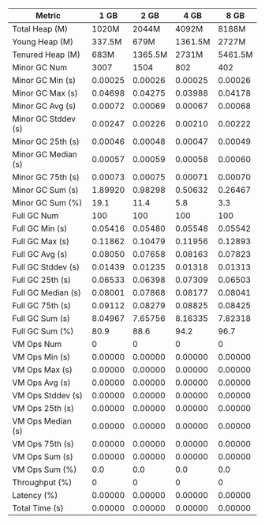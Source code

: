 | Metric | 1 GB | 2 GB | 4 GB | 8 GB |
|------|----|----|----|----|
| Total Heap (M) | 1020M | 2044M | 4092M | 8188M |
| Young Heap (M) | 337.5M | 679M | 1361.5M | 2727M |
| Tenured Heap (M) | 683M | 1365.5M | 2731M | 5461.5M |
| Minor GC Num | 3007 | 1504 | 802 | 402 |
| Minor GC Min (s) | 0.00025 | 0.00026 | 0.00025 | 0.00026 |
| Minor GC Max (s) | 0.04698 | 0.04275 | 0.03988 | 0.04178 |
| Minor GC Avg (s) | 0.00072 | 0.00069 | 0.00067 | 0.00068 |
| Minor GC Stddev (s) | 0.00247 | 0.00226 | 0.00210 | 0.00222 |
| Minor GC 25th (s) | 0.00046 | 0.00048 | 0.00047 | 0.00049 |
| Minor GC Median (s) | 0.00057 | 0.00059 | 0.00058 | 0.00060 |
| Minor GC 75th (s) | 0.00073 | 0.00075 | 0.00071 | 0.00070 |
| Minor GC Sum (s) | 1.89920 | 0.98298 | 0.50632 | 0.26467 |
| Minor GC Sum (%) | 19.1 | 11.4 | 5.8 | 3.3 |
| Full GC Num | 100 | 100 | 100 | 100 |
| Full GC Min (s) | 0.05416 | 0.05480 | 0.05548 | 0.05542 |
| Full GC Max (s) | 0.11862 | 0.10479 | 0.11956 | 0.12893 |
| Full GC Avg (s) | 0.08050 | 0.07658 | 0.08163 | 0.07823 |
| Full GC Stddev (s) | 0.01439 | 0.01235 | 0.01318 | 0.01313 |
| Full GC 25th (s) | 0.06533 | 0.06398 | 0.07309 | 0.06503 |
| Full GC Median (s) | 0.08001 | 0.07868 | 0.08177 | 0.08041 |
| Full GC 75th (s) | 0.09112 | 0.08279 | 0.08825 | 0.08425 |
| Full GC Sum (s) | 8.04967 | 7.65756 | 8.16335 | 7.82318 |
| Full GC Sum (%) | 80.9 | 88.6 | 94.2 | 96.7 |
| VM Ops Num | 0 | 0 | 0 | 0 |
| VM Ops Min (s) | 0.00000 | 0.00000 | 0.00000 | 0.00000 |
| VM Ops Max (s) | 0.00000 | 0.00000 | 0.00000 | 0.00000 |
| VM Ops Avg (s) | 0.00000 | 0.00000 | 0.00000 | 0.00000 |
| VM Ops Stddev (s) | 0.00000 | 0.00000 | 0.00000 | 0.00000 |
| VM Ops 25th (s) | 0.00000 | 0.00000 | 0.00000 | 0.00000 |
| VM Ops Median (s) | 0.00000 | 0.00000 | 0.00000 | 0.00000 |
| VM Ops 75th (s) | 0.00000 | 0.00000 | 0.00000 | 0.00000 |
| VM Ops Sum (s) | 0.00000 | 0.00000 | 0.00000 | 0.00000 |
| VM Ops Sum (%) | 0.0 | 0.0 | 0.0 | 0.0 |
| Throughput (%) | 0 | 0 | 0 | 0 |
| Latency (%) | 0.00000 | 0.00000 | 0.00000 | 0.00000 |
| Total Time (s) | 0.00000 | 0.00000 | 0.00000 | 0.00000 |
